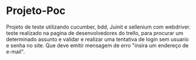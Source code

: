 # Projeto-Poc
Projeto de teste utilizando cucumber, bdd, Juinit e sellenium com webdriver.
teste realizado na pagina de desenvolvedores do trello, para procurar um determinado assunto e validar e realizar uma tentativa de login sem usuario e senha no site. Que deve emitir mensagem de erro "insira um endereço de e-mail".
